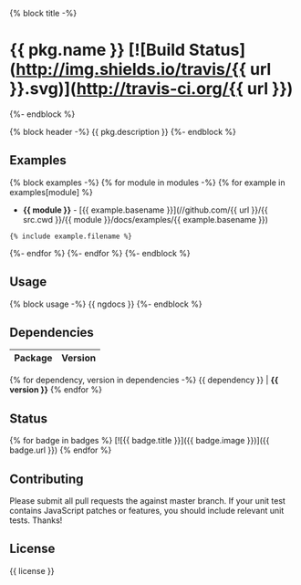 {% block title -%}
# {{ pkg.name }} [![Build Status](http://img.shields.io/travis/{{ url }}.svg)](http://travis-ci.org/{{ url }})
{%- endblock %}

{% block header -%}
{{ pkg.description }}
{%- endblock %}

## Examples
{% block examples -%}
{% for module in modules -%}
{% for example in examples[module] %}
- **{{ module }}** - [{{ example.basename }}](//github.com/{{ url }}/{{ src.cwd }}/{{ module }}/docs/examples/{{ example.basename }})

``` {{ example.extname }}
{% include example.filename %}
```
{%- endfor %}
{%- endfor %}
{%- endblock %}

## Usage
{% block usage -%}
{{ ngdocs }}
{%- endblock %}

## Dependencies

Package | Version
------- | -------
{% for dependency, version in dependencies -%}
{{ dependency }} | **{{ version }}**
{% endfor %}

## Status
{% for badge in badges %}
[![{{ badge.title }}]({{ badge.image }})]({{ badge.url }})
{% endfor %}

## Contributing

Please submit all pull requests the against master branch. If your unit test contains JavaScript patches or features, you should include relevant unit tests. Thanks!

## License

{{ license }}
